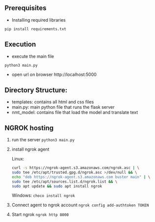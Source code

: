## Prerequisites

* Installing required libraries
```sh
pip install requirements.txt
```

## Execution

* execute the main file
```sh
python3 main.py
```

* open url on browser http://localhost:5000

## Directory Structure:

* templates: contains all html and css files
* main.py: main python file that runs the flask server
* nmt_model: contains file that load the model and translate text

## NGROK hosting

1. run the server `python3 main.py`

2. install ngrok agent

    Linux:

    ```sh
    curl -s https://ngrok-agent.s3.amazonaws.com/ngrok.asc | \
    sudo tee /etc/apt/trusted.gpg.d/ngrok.asc >/dev/null && \
    echo "deb https://ngrok-agent.s3.amazonaws.com buster main" | \
    sudo tee /etc/apt/sources.list.d/ngrok.list && \
    sudo apt update && sudo apt install ngrok
    ```

    Windows: `choco install ngrok`

3. Connect agent to ngrok account `ngrok config add-authtoken TOKEN`

4. Start ngrok `ngrok http 8000`

